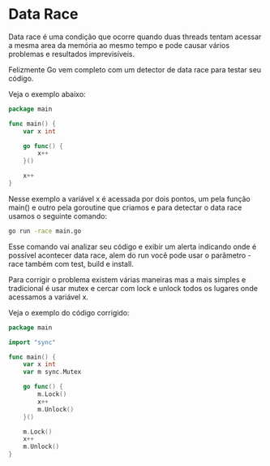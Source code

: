# Data Race

Data race é uma condição que ocorre quando duas threads tentam acessar a mesma area da memória ao mesmo tempo e pode causar vários problemas e resultados imprevisíveis.

Felizmente Go vem completo com um detector de data race para testar seu código.

Veja o exemplo abaixo:

```go
package main

func main() {
	var x int

	go func() {
		x++
	}()

	x++
}
```

Nesse exemplo a variável x é acessada por dois pontos, um pela função main() e outro pela goroutine que criamos e para detectar o data race usamos o seguinte comando:

```sh
go run -race main.go
```

Esse comando vai analizar seu código e exibir um alerta indicando onde é possível acontecer data race, alem do run você pode usar o parâmetro -race também com test, build e install.

Para corrigir o problema existem várias maneiras mas a mais simples e tradicional é usar mutex e cercar com lock e unlock todos os lugares onde acessamos a variável x.

Veja o exemplo do código corrigido:

```go
package main

import "sync"

func main() {
	var x int
	var m sync.Mutex

	go func() {
		m.Lock()
		x++
		m.Unlock()
	}()

	m.Lock()
	x++
	m.Unlock()
}
```
